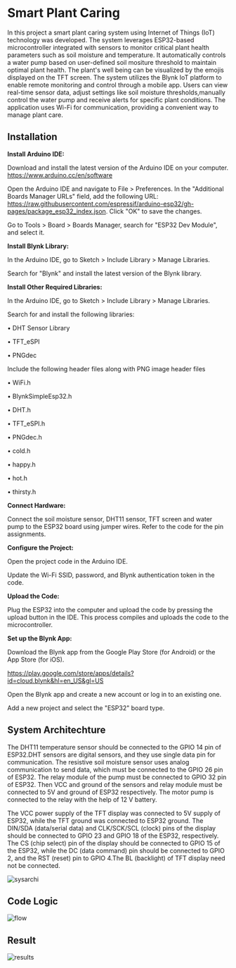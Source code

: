 
# Smart Plant Caring

In this project a smart plant caring system using Internet of Things (IoT) technology was developed. The system leverages ESP32-based microcontroller integrated with sensors to monitor critical plant health parameters such as soil moisture and temperature. It automatically controls a water pump based on user-defined soil mositure threshold to maintain optimal plant health. The plant's well being can be visualized by the emojis displayed on the TFT screen.
The system utilizes the Blynk IoT platform to enable remote monitoring and control through a mobile app. Users can view real-time sensor data, adjust settings like soil moisture thresholds,manually control the water pump  and receive alerts for specific plant conditions. The application uses Wi-Fi for communication, providing a convenient way to manage plant care.




## Installation

**Install Arduino IDE:**

Download and install the latest version of the Arduino IDE on your computer. https://www.arduino.cc/en/software

Open the Arduino IDE and navigate to File > Preferences.
In the "Additional Boards Manager URLs" field, add the following URL: https://raw.githubusercontent.com/espressif/arduino-esp32/gh-pages/package_esp32_index.json.
Click "OK" to save the changes.

Go to Tools > Board > Boards Manager, search for "ESP32 Dev Module", and select it.

**Install Blynk Library:**

In the Arduino IDE, go to Sketch > Include Library > Manage Libraries.

Search for "Blynk" and install the latest version of the Blynk library.

**Install Other Required Libraries:**

In the Arduino IDE, go to Sketch > Include Library > Manage Libraries.

Search for and install the following libraries:

•	DHT Sensor Library

•	TFT_eSPI

•	PNGdec

Include the following header files along with PNG image header files

•	WiFi.h

•	BlynkSimpleEsp32.h

•	DHT.h

•	TFT_eSPI.h

•	PNGdec.h

•	cold.h

•	happy.h

•	hot.h

•	thirsty.h

**Connect Hardware:**

Connect the soil moisture sensor, DHT11 sensor, TFT screen and water pump to the ESP32 board using jumper wires.
Refer to the code for the pin assignments.

**Configure the Project:**

Open the project code in the Arduino IDE.

Update the Wi-Fi SSID, password, and Blynk authentication token in the code.

**Upload the Code:**

Plug the ESP32 into the computer and upload the code by pressing the upload button in the IDE. This process compiles and uploads the code to the microcontroller.

**Set up the Blynk App:**

Download the Blynk app from the Google Play Store (for Android) or the App Store (for iOS).

https://play.google.com/store/apps/details?id=cloud.blynk&hl=en_US&gl=US

Open the Blynk app and create a new account or log in to an existing one.

Add a new project and select the "ESP32" board type.

## System Architechture

The DHT11 temperature sensor should be connected to the GPIO 14 pin of ESP32.DHT sensors are digital sensors, and they use single data pin for communication. The resistive soil moisture sensor uses analog communication to send data, which must be connected to the GPIO 26 pin of ESP32. The relay module of the pump must be connected to GPIO 32 pin of ESP32. Then VCC and ground of the sensors and relay module must be connected to 5V and ground of ESP32 respectively. The motor pump is connected to the relay with the help of 12 V battery.

The VCC power supply of the TFT display was connected to 5V supply of ESP32, while the TFT ground was connected to ESP32 ground. The DIN/SDA (data/serial data) and CLK/SCK/SCL (clock) pins of the display should be connected to GPIO 23 and GPIO 18 of the ESP32, respectively. The CS (chip select) pin of the display should be connected to GPIO 15 of the ESP32, while the DC (data command) pin should be connected to GPIO 2, and the RST (reset) pin to GPIO 4.The BL (backlight) of TFT display need not be connected.

![sysarchi](https://github.com/NityasriSuresh/Smart-Plant-Caring/assets/142957652/d5368688-6f07-4d5f-a5b9-8f76aed5b976)

## Code Logic 

![flow](https://github.com/NityasriSuresh/Smart-Plant-Caring/assets/142957652/2d8baa45-4d9d-4261-8115-b0f6b32fc8df)


## Result

![results](https://github.com/NityasriSuresh/Smart-Plant-Caring/assets/142957652/f63a1e3b-e954-4dea-b463-9a4d0ec9ce59)

 

